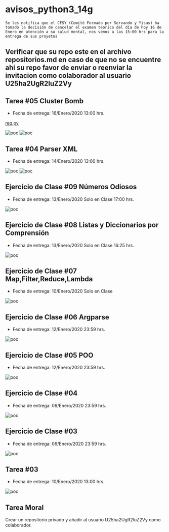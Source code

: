 # avisos_python3_14g

`Se les notifica que el CFSY (Comité Formado por Servando y Yisus) ha tomado la decisión de cancelar el examen teórico del día de hoy 16 de Enero en atención a su salud mental, nos vemos a las 15:00 hrs para la entrega de sus proyetos`

## Verificar que su repo este en el archivo repositorios.md en caso de que no se encuentre ahi su repo favor de enviar o reenviar la invitacion como colaborador al usuario U25ha2UgR2luZ2Vy

## Tarea #05 Cluster Bomb
* Fecha de entrega: 16/Enero/2020 13:00 hrs.

[req.py](https://github.com/U25ha2UgR2luZ2Vy/avisos_python3_14g/blob/master/ejemplos/req.py)

![poc](https://raw.githubusercontent.com/U25ha2UgR2luZ2Vy/avisos_python3_14g/master/tareas_y_ejercicios/tarea06.png)
![poc](https://raw.githubusercontent.com/U25ha2UgR2luZ2Vy/avisos_python3_14g/master/tareas_y_ejercicios/tarea05.png)


## Tarea #04 Parser XML
* Fecha de entrega: 14/Enero/2020 13:00 hrs.

![poc](https://raw.githubusercontent.com/U25ha2UgR2luZ2Vy/avisos_python3_14g/master/tareas_y_ejercicios/tarea04-p1.png)
![poc](https://raw.githubusercontent.com/U25ha2UgR2luZ2Vy/avisos_python3_14g/master/tareas_y_ejercicios/tarea04-p2.png)

## Ejercicio de Clase #09 Números Odiosos
* Fecha de entrega: 13/Enero/2020 Solo en Clase 17:00 hrs.

![poc](https://raw.githubusercontent.com/U25ha2UgR2luZ2Vy/avisos_python3_14g/master/tareas_y_ejercicios/ejercicio09.png)

## Ejercicio de Clase #08 Listas y Diccionarios por Comprensión
* Fecha de entrega: 13/Enero/2020 Solo en Clase 16:25 hrs.

![poc](https://raw.githubusercontent.com/U25ha2UgR2luZ2Vy/avisos_python3_14g/master/tareas_y_ejercicios/ejercicio08.png)

## Ejercicio de Clase #07 Map,Filter,Reduce,Lambda
* Fecha de entrega: 10/Enero/2020 Solo en Clase

![poc](https://raw.githubusercontent.com/U25ha2UgR2luZ2Vy/avisos_python3_14g/master/tareas_y_ejercicios/ejercicio07.png)

## Ejercicio de Clase #06 Argparse
* Fecha de entrega: 12/Enero/2020 23:59 hrs.

![poc](https://raw.githubusercontent.com/U25ha2UgR2luZ2Vy/avisos_python3_14g/master/tareas_y_ejercicios/ejercicio06.png)

## Ejercicio de Clase #05 POO
* Fecha de entrega: 12/Enero/2020 23:59 hrs.

![poc](https://raw.githubusercontent.com/U25ha2UgR2luZ2Vy/avisos_python3_14g/master/tareas_y_ejercicios/ejercicio05.png)

## Ejercicio de Clase #04
* Fecha de entrega: 09/Enero/2020 23:59 hrs.

![poc](https://raw.githubusercontent.com/U25ha2UgR2luZ2Vy/avisos_python3_14g/master/tareas_y_ejercicios/ejercicio04.png)

## Ejercicio de Clase #03
* Fecha de entrega: 09/Enero/2020 23:59 hrs.

![poc](https://raw.githubusercontent.com/U25ha2UgR2luZ2Vy/avisos_python3_14g/master/tareas_y_ejercicios/ejercicio03.png)

## Tarea #03
* Fecha de entrega: 10/Enero/2020 13:00 hrs.

![poc](https://raw.githubusercontent.com/U25ha2UgR2luZ2Vy/avisos_python3_14g/master/tareas_y_ejercicios/tarea03.png)

## Tarea Moral

Crear un repositorio privado y añadir al usuario U25ha2UgR2luZ2Vy como colaborador.